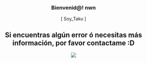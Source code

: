 <div align="center"><h3> Bienvenid@! nwn </h3>

<P align="center">
[ Soy_Taku ]
</p>

## Si encuentras algún error ó necesitas más información, por favor contactame :D
<a href="https://wa.me/5493772642151?text=Wenas...+me+ayudas+con+el+bot+multidevice+:)"><img src="https://img.shields.io/badge/WhatsApp-25D366?style=for-the-badge&logo=whatsapp&logoColor=white" />
